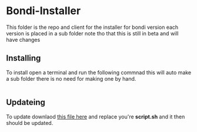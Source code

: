 # Bondi-Installer
This folder is the repo and client for the installer for bondi version each version is placed in a sub folder note tho that this is still in beta and will have changes 

## Installing
To install open a terminal and run the following commnad this will auto make a sub folder there is no need for making one by hand.
```

```

## Updateing
To update downlaod [this file here]() and replace you're **script.sh** and it then should be updated.